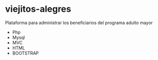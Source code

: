 # viejitos-alegres

Plataforma para administrar los beneficiarios del programa adulto mayor 

- Php 
- Mysql
- MVC
- HTML
- BOOTSTRAP
